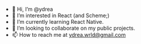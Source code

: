 - 👋 Hi, I’m @ydrea
- 👀 I’m interested in React (and Scheme;)
- 🌱 I’m currently learning React Native.
- 💞️ I’m looking to collaborate on my public projects.
- 📫 How to reach me at ydrea.wrld@gmail.com

<!---
ydrea/ydrea is a ✨ special ✨ repository because its `README.md` (this file) appears on your GitHub profile.
You can click the Preview link to take a look at your changes.
--->
